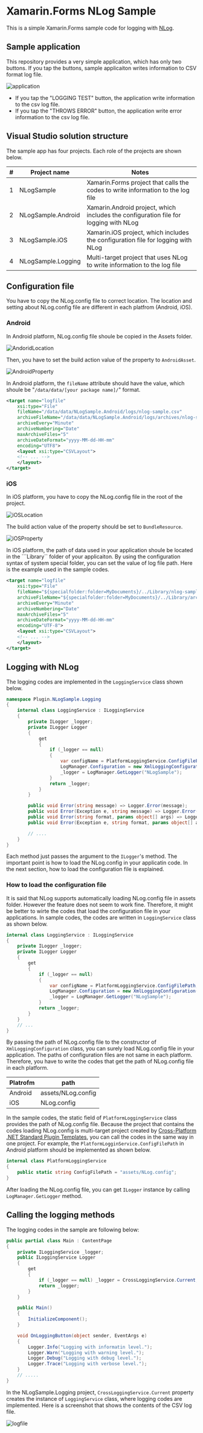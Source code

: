 ﻿# Xamarin.Forms NLog Sample

This is a simple Xamarin.Forms sample code for logging with [NLog](https://nlog-project.org/).

## Sample application

This repository provides a very simple application, which has only two buttons. If you tap the buttons, sample applicaiton writes information to CSV format log file.

![application](https://raw.githubusercontent.com/tafuji/Xamarin-Forms-NLog-Sample/master/Screenshots/01-Application.png)

- If you tap the "LOGGING TEST" button, the application write information to the csv log file.
- If you tap the "THROWS ERROR" button, the application write error information to the csv log file.

## Visual Studio solution structure

The sample app has four projects. Each role of the projects are shown below.

|#|Project name|Notes|
|----|----|----|
|1|NLogSample|Xamarin.Forms project that calls the codes to write information to the log file|
|2|NLogSample.Android|Xamarin.Android project, which includes the configuration file for logging with NLog|
|3|NLogSample.iOS|Xamarin.iOS project, which includes the configuration file for logging with NLog|
|4|NLogSample.Logging|Multi-target project that uses NLog to write information to the log file|

## Configuration file

You have to copy the NLog.config file to correct location. The location and setting about NLog.config file are different in each platfrom (Android, iOS).

### Android

In Android platform, NLog.config file shoule be copied in the Assets folder.

![AndoridLocation](https://raw.githubusercontent.com/tafuji/Xamarin-Forms-NLog-Sample/master/Screenshots/02-Android-NLogConfig.png)

Then, you have to set the build action value of the property to ```AndroidAsset```.

![AndroidProperty](https://raw.githubusercontent.com/tafuji/Xamarin-Forms-NLog-Sample/master/Screenshots/03-Android-NLogConfig-Property.png)

In Android platform, the ```fileName``` attribute should have the value, which shoule be "```/data/data/[your package name]/```" format.

```xml
<target name="logfile"
    xsi:type="File"
    fileName="/data/data/NLogSample.Android/logs/nlog-sample.csv"
    archiveFileName="/data/data/NLogSample.Android/logs/archives/nlog-sample-{#}.csv"
    archiveEvery="Minute"
    archiveNumbering="Date"
    maxArchiveFiles="5"
    archiveDateFormat="yyyy-MM-dd-HH-mm"
    encoding="UTF8">
    <layout xsi:type="CSVLayout">
    <!-- ... -->
    </layout>
</target>
```

### iOS

In iOS platform, you have to copy the NLog.config file in the root of the project.

![iOSLocation](https://raw.githubusercontent.com/tafuji/Xamarin-Forms-NLog-Sample/master/Screenshots/04-iOS-NLogConfig.png)

The build action value of the property should be set to ```BundleResource```.

![iOSProperty](https://raw.githubusercontent.com/tafuji/Xamarin-Forms-NLog-Sample/master/Screenshots/05-iOS-NLogConfig-Property.png)

In iOS platform, the path of data used in your application shoule be located in the ```Library`` folder of your applicaiton. By using the configuration syntax of system special folder, you can set the value of log file path. Here is the example used in the sample codes.

```xml
<target name="logfile"
    xsi:type="File"
    fileName="${specialfolder:folder=MyDocuments}/../Library/nlog-sample.csv"
    archiveFileName="${specialfolder:folder=MyDocuments}/../Library/archives/nlog-sample-{#}.csv"
    archiveEvery="Minute"
    archiveNumbering="Date"
    maxArchiveFiles="5"
    archiveDateFormat="yyyy-MM-dd-HH-mm"
    encoding="UTF-8">
    <layout xsi:type="CSVLayout">
    <!-- ... -->
    </layout>
</target>
```

## Logging with NLog

The logging codes are implemented in the ```LoggingService``` class shown below.

```csharp
namespace Plugin.NLogSample.Logging
{
    internal class LoggingService : ILoggingService
    {
        private ILogger _logger;
        private ILogger Logger
        {
            get
            {
                if (_logger == null)
                {
                    var configName = PlatformLoggingService.ConfigFilePath;
                    LogManager.Configuration = new XmlLoggingConfiguration(configName);
                    _logger = LogManager.GetLogger("NLogSample");
                }
                return _logger;
            }
        }

        public void Error(string message) => Logger.Error(message);
        public void Error(Exception e, string message) => Logger.Error(e, message);
        public void Error(string format, params object[] args) => Logger.Error(format, args);
        public void Error(Exception e, string format, params object[] args) => Logger.Error(e, format, args);

        // ....
    }
}
```

Each method just passes the argument to the ```ILogger```'s method. The important point is how to load the NLog.config in your applicatin code. In the next section, how to load the configuration file is explained.

### How to load the configuration file

It is said that NLog supports automatically loading NLog.config file in assets folder. However the feature does not seem to work fine. Therefore, it might be better to wirte the codes that load the configuration file in your applications. In sample codes, the codes are written in ```LoggingService``` class as shown below.

```csharp
internal class LoggingService : ILoggingService
{
    private ILogger _logger;
    private ILogger Logger
    {
        get
        {
            if (_logger == null)
            {
                var configName = PlatformLoggingService.ConfigFilePath;
                LogManager.Configuration = new XmlLoggingConfiguration(configName);
                _logger = LogManager.GetLogger("NLogSample");
            }
            return _logger;
        }
    }
    // ...
}
```

By passing the path of NLog.config file to the constructor of ```XmlLoggingConfiguration``` class, you can surely load NLog.config file in your application. The paths of configuration files are not same in each platform. Therefore, you have to write the codes that get the path of NLog.config file in each platform.

|Platrofm|path|
|---|---|
|Android|assets/NLog.config|
|iOS|NLog.config|

In the sample codes, the static field of ```PlatformLoggingService``` class provides the path of NLog.config file. Because the project that contains the codes loading NLog.config is multi-target project created by [Cross-Platform .NET Standard Plugin Templates](https://marketplace.visualstudio.com/items?itemName=vs-publisher-473885.PluginForXamarinTemplates), you can call the codes in the same way in one project. For example, the ```PlatformLogginService.ConfigFilePath``` in Android platform should be implemented as shown below.

```csharp
internal class PlatformLoggingService
{
    public static string ConfigFilePath = "assets/NLog.config";
}
```

After loading the NLog.config file, you can get ```ILogger``` instance by calling ```LogManager.GetLogger``` method.

## Calling the logging methods

The logging codes in the sample are following below:

```csharp
public partial class Main : ContentPage
{
    private ILoggingService _logger;
    public ILoggingService Logger
    {
        get
        {
            if (_logger == null) _logger = CrossLoggingService.Current;
            return _logger;
        }
    }

    public Main()
    {
        InitializeComponent();
    }

    void OnLoggingButton(object sender, EventArgs e)
    {
        Logger.Info("Logging with informatin level.");
        Logger.Warn("Logging with warning level.");
        Logger.Debug("Logging with debug level.");
        Logger.Trace("Logging with verbose level.");
    }
    // .....
}
```

In the NLogSample.Logging project, ```CrossLoggingService.Current``` property creates the instance of ```LoggingService``` class, where logging codes are implemented. Here is a screenshot that shows the contents of the CSV log file.

![logfile](https://raw.githubusercontent.com/tafuji/Xamarin-Forms-NLog-Sample/master/Screenshots/06-LoggingReuslts.png)
